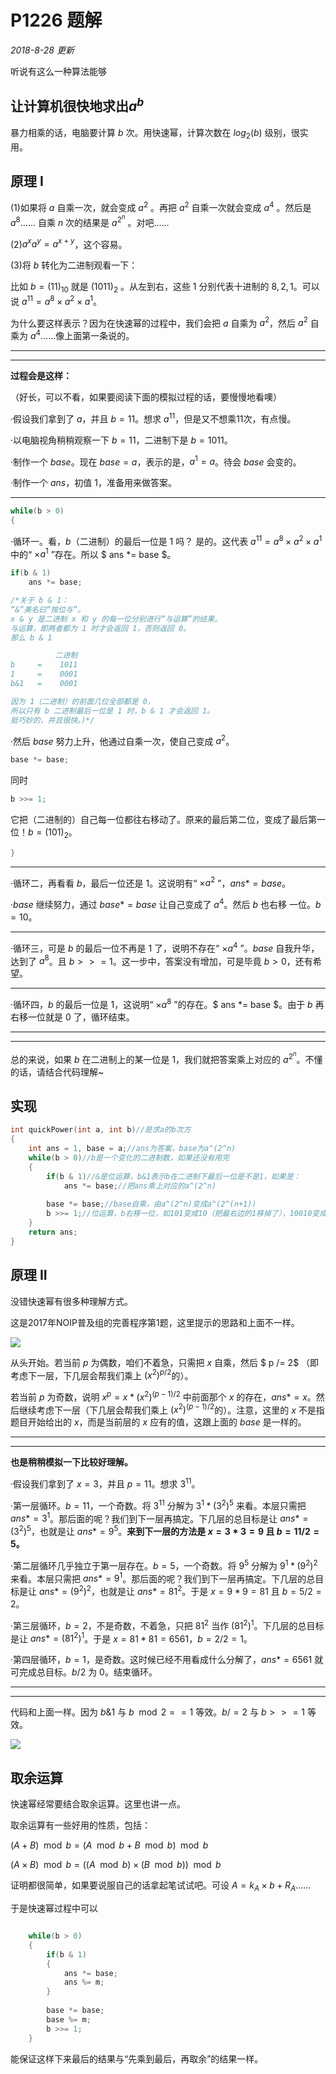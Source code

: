 # P1226 题解

*2018-8-28 更新*

听说有这么一种算法能够

## 让计算机很快地求出$a^b$

暴力相乘的话，电脑要计算 $b$ 次。用快速幂，计算次数在 $log_2(b)$ 级别，很实用。

## 原理 I

(1)如果将 $a$ 自乘一次，就会变成 $a^2$ 。再把 $a^2$ 自乘一次就会变成 $a^4$ 。然后是 $a^8$…… 自乘 $n$ 次的结果是 $a^{2^{n}}$ 。对吧……

(2)$a^xa^y = a^{x+y}$，这个容易。

(3)将 $b$ 转化为二进制观看一下：

比如 $b = (11)_{10}$ 就是 $(1011)_{2}$ 。从左到右，这些 $1$ 分别代表十进制的 $8,2,1$。可以说 $a^{11} = a^8 × a^2 × a^1$。

为什么要这样表示？因为在快速幂的过程中，我们会把 $a$ 自乘为 $a^2$，然后 $a^2$ 自乘为 $a^4$……像上面第一条说的。

___
___

**过程会是这样：**

（好长，可以不看，如果要阅读下面的模拟过程的话，要慢慢地看噢）

·假设我们拿到了 $a$，并且 $b = 11$。想求 $a^{11}$，但是又不想乘11次，有点慢。

·以电脑视角稍稍观察一下 $b = 11$，二进制下是 $b = 1011$。

·制作一个 $base$。现在 $base = a$，表示的是，$a^1 = a$。待会 $base$ 会变的。

·制作一个 $ans$，初值 $1$，准备用来做答案。

___


```cpp
while(b > 0)
{
```

·循环一。看，$b$（二进制）的最后一位是 $1$ 吗？
是的。这代表 $a^{11} = a^8 × a^2 × a^1$ 中的“ $× a^1$ ”存在。所以 $ ans *= base $。

```cpp
if(b & 1)
	ans *= base;

/*关于 b & 1：
“&”美名曰“按位与”。
x & y 是二进制 x 和 y 的每一位分别进行“与运算”的结果。
与运算，即两者都为 1 时才会返回 1，否则返回 0。
那么 b & 1

          二进制
b     =    1011
1     =    0001
b&1   =    0001

因为 1（二进制）的前面几位全部都是 0，
所以只有 b 二进制最后一位是 1 时，b & 1 才会返回 1。
挺巧妙的，并且很快。)*/
```

·然后 $base$ 努力上升，他通过自乘一次，使自己变成 $a^2$。

```cpp
base *= base;
```

同时 

```cpp
b >>= 1;
```

它把（二进制的）自己每一位都往右移动了。原来的最后第二位，变成了最后第一位！$b = (101)_2$。

```cpp
}
```
___

·循环二，再看看 $b$，最后一位还是 $1$。这说明有“ $× a^2$ ”，$ans *= base$。


·$base$ 继续努力，通过 $base *= base$ 让自己变成了 $a^4$。然后 $b$ 也右移
一位。$b = 10$。

___

·循环三，可是 $b$ 的最后一位不再是 $1$ 了，说明不存在“ $× a^4$ ”。$base$ 自我升华，达到了 $a^8$。且 $b >>= 1$。这一步中，答案没有增加，可是毕竟 $b > 0$，还有希望。

___

·循环四，$b$ 的最后一位是 $1$，这说明“ $×a^8$ ”的存在。$ ans *= base $。由于 $b$ 再右移一位就是 $0$ 了，循环结束。
___
___

总的来说，如果 $b$ 在二进制上的某一位是 $1$，我们就把答案乘上对应的 $a^{2^{n}}$。不懂的话，请结合代码理解~

## 实现

```cpp
int quickPower(int a, int b)//是求a的b次方
{
	int ans = 1, base = a;//ans为答案，base为a^(2^n)
	while(b > 0)//b是一个变化的二进制数，如果还没有用完
    {
		if(b & 1)//&是位运算，b&1表示b在二进制下最后一位是不是1，如果是：
			ans *= base;//把ans乘上对应的a^(2^n)
		
        base *= base;//base自乘，由a^(2^n)变成a^(2^(n+1))
		b >>= 1;//位运算，b右移一位，如101变成10（把最右边的1移掉了），10010变成1001。现在b在二进制下最后一位是刚刚的倒数第二位。结合上面b & 1食用更佳
	}
	return ans;
}
```

## 原理 II

没错快速幂有很多种理解方式。

这是2017年NOIP普及组的完善程序第1题，这里提示的思路和上面不一样。

![](https://cdn.luogu.com.cn/upload/pic/30947.png)

从头开始。若当前 $p$ 为偶数，咱们不着急，只需把 $x$ 自乘，然后 $ p /= 2$ （即考虑下一层，下几层会帮我们乘上 $(x^2)^{p/2}$的）。

若当前 $p$ 为奇数，说明 $x^p = x*(x^2)^{(p-1)/2}$ 中前面那个 $x$ 的存在，$ans *= x$。然后继续考虑下一层（下几层会帮我们乘上 $(x^2)^{(p-1)/2}$的）。注意，这里的 $x$ 不是指题目开始给出的 $x$，而是当前层的 $x$ 应有的值，这跟上面的 $base$ 是一样的。

___
____

**也是稍稍模拟一下比较好理解。**

·假设我们拿到了 $x = 3$，并且 $p = 11$。想求 $3^{11}$。

·第一层循环。$b = 11$，一个奇数。将 $3^{11}$ 分解为 $3^1 * (3^2)^5$ 来看。本层只需把 $ans *= 3^1$。那后面的呢？我们到下一层再搞定。下几层的总目标是让 $ans *= (3^2)^5$，也就是让 $ans *= 9^5$。**来到下一层的方法是 $x = 3*3 = 9$ 且 $b  = 11 / 2 = 5$。**

·第二层循环几乎独立于第一层存在。$b = 5$，一个奇数。将 $9^{5}$ 分解为 $9^1 * (9^2)^2$ 来看。本层只需把 $ans *= 9^1$。那后面的呢？我们到下一层再搞定。下几层的总目标是让 $ans *= (9^2)^2$，也就是让 $ans *= 81^2$。于是 $x = 9*9 = 81$ 且 $b  = 5 / 2 = 2$。

·第三层循环，$b = 2$，不是奇数，不着急，只把 $81^2$ 当作 $(81^2)^1$。下几层的总目标是让 $ans *= (81^2)^1$。于是 $x = 81 * 81 = 6561$，$b = 2 / 2 = 1$。

·第四层循环，$b = 1$，是奇数。这时候已经不用看成什么分解了，$ans *= 6561$ 就可完成总目标。$b / 2$ 为 $0$。结束循环。

___
___

代码和上面一样。因为 $b \& 1$ 与 $b \mod 2 == 1$ 等效。$b /= 2$ 与 $b >>= 1$ 等效。

![](https://cdn.luogu.com.cn/upload/pic/30953.png)

## 取余运算

快速幂经常要结合取余运算。这里也讲一点。

取余运算有一些好用的性质，包括：

$(A+B) \mod b = (A \mod b + B \mod b) \mod b$

$(A×B) \mod b = ((A \mod b) × (B \mod b)) \mod b$

证明都很简单，如果要说服自己的话拿起笔试试吧。可设 $A = k_A × b + R_A$……

于是快速幂过程中可以

```cpp

	while(b > 0)
    {
		if(b & 1)
        {
			ans *= base;
            ans %= m;
    	}
		
        base *= base;
        base %= m;
		b >>= 1;
	}

```

能保证这样下来最后的结果与“先乘到最后，再取余”的结果一样。